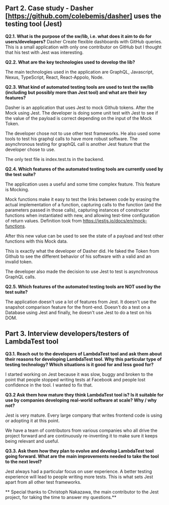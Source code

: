 ## Part 2. Case study -  Dasher [https://github.com/colebemis/dasher] uses the testing tool (Jest)


**Q2.1. What is the purpose of the sw/lib, i.e. what does it aim to do for users/developers?**
Dasher Create flexible dashboards with GitHub queries.
This is a small application with only one contributor on GitHub but I thought that his test with Jest was interesting.

**Q2.2. What are the key technologies used to develop the lib?**

The main technologies used in the application are GraphQL, Javascript, Nexus, TypeScript, React, React-Appolo, Node.

**Q2.3. What kind of automated testing tools are used to test the sw/lib (including but possibly more than Jest tool) and what are their key features?**

Dasher is an application that uses Jest to mock Github tokens. After the Mock using Jest. The developer is doing some unit test with Jest to see if the value of the payload is correct depending on the input of the Mock Token.

The developer chose not to use other test frameworks. He also used some tools to test his graphql calls to have more robust software.
The asynchronous testing for graphQL call is another Jest feature that the developer chose to use.

The only test file is index.test.ts in the backend.

**Q2.4. Which features of the automated testing tools are currently used by the test suite?**

The application uses a useful and some time complex feature. This feature is Mocking.

Mock functions make it easy to test the links between code by erasing the actual implementation of a function, capturing calls to the function (and the parameters passed in those calls), capturing instances of constructor functions when instantiated with new, and allowing test-time configuration of return values. Definition took from https://jestjs.io/docs/en/mock-functions.

After this new value can be used to see the state of a payload and test other functions with this Mock data.

This is exactly what the developer of Dasher did. He faked the Token from Github to see the different behavior of his software with a valid and an invalid token.

The developer also made the decision to use Jest to test is asynchronous GraphQL calls.

**Q2.5. Which features of the automated testing tools are NOT used by the test suite?**

The application doesn't use a lot of features from Jest. It doesn't use the snapshot comparison feature for the front-end. Doesn't do a test on a Database using Jest and finally, he doesn't use Jest to do a test on his DOM.

## Part 3. Interview developers/testers of LambdaTest tool

**Q3.1. Reach out to the developers of LambdaTest tool and ask them about their reasons for developing LambdaTest tool. Why this particular type of testing technology? Which situations is it good for and less good for?**

I started working on Jest because it was slow, buggy and broken to the point that people stopped writing tests at Facebook and people lost confidence in the tool. I wanted to fix that.

**Q3.2 Ask them how mature they think LambdaTest tool is? Is it suitable for use by companies developing real-world software at scale? Why / why not?**

Jest is very mature. Every large company that writes frontend code is using or adopting it at this point.

We have a team of contributors from various companies who all drive the project forward and are continuously re-inventing it to make sure it keeps being relevant and useful.

**Q3.3. Ask them how they plan to evolve and develop LambdaTest tool going forward. What are the main improvements needed to take the tool to the next level?**

Jest always had a particular focus on user experience. A better testing experience will lead to people writing more tests. This is what sets Jest apart from all other test frameworks.

** Special thanks to Christoph Nakazawa, the main contributor to the Jest project, for taking the time to answer my questions.**